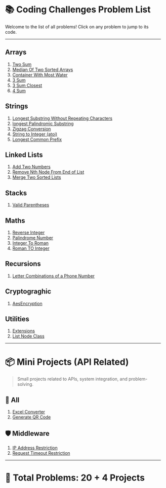 # 📚 Coding Challenges Problem List

Welcome to the list of all problems! Click on any problem to jump to its code.

---

## Arrays

1. [Two Sum](../src/Arrays/TwoSum/TwoSum.cs)
2. [Median Of Two Sorted Arrays](../src/Arrays/MedianOfTwoSorted/MedianOfTwoSortedArrays.cs)
3. [Container With Most Water](../src/Arrays/ContainerWithMostWater/ContainerWithMostWater.cs)
4. [3 Sum](../src/Arrays/ThreeSum/ThreeSum.cs)
5. [3 Sum Closest](../src/Arrays/ThreeSumClosest/ThreeSumClosest.cs)
6. [4 Sum](../src/Arrays/FourSum/FourSum.cs)

## Strings

1. [Longest Substring Without Repeating Characters](../src/Strings/LongestSubstringWithoutRepeating/LongestSubstringWithoutRepeating.cs)
2. [longest Palindromic Substring](../src/Strings/LongestPalindromicSubstring/LongestPalindromicSubstring.cs)
3. [Zigzag Conversion](../src/Strings/ZigzagConversion/ZigzagConversion.cs)
4. [String to Integer (atoi)](<../src/Strings/StringToInteger(atoi)/StringToInteger.cs>)
5. [Longest Common Prefix](../src/Strings/LongestCommonPrefix/LongestCommonPrefix.cs)

## Linked Lists

1. [Add Two Numbers](../src/LinkedLists/AddTwoNumber/AddTwoNumber.cs)
2. [Remove Nth Node From End of List](../src/LinkedLists/RemoveNthNodeFromEndOfList/RemoveNthNodeFromEndOfList.cs)
3. [Merge Two Sorted Lists](../src/LinkedLists/MergeTwoSortedLists/MergeTwoSortedLists.cs)

## Stacks

1. [Valid Parentheses](../src/Stacks/ValidParentheses/ValidParentheses.cs)

## Maths

1. [Reverse Integer](../src/Maths/ReverseInteger/ReverseInteger.cs)
2. [Palindrome Number](../src/Maths/PalindromeNumber/PalindromeNumber.cs)
3. [Integer To Roman](../src/Maths/IntegerToRoman/IntegerToRoman.cs)
4. [Roman TO Integer](../src/Maths/RomanToInteger/RomanToInteger.cs)

## Recursions

1. [Letter Combinations of a Phone Number](../src/Recursions/LetterCombinationsOfPhoneNumber/PhoneLetterCombinations.cs)

## Cryptograghic

1. [AesEncryption](../src/Cryptograghic/Aes/AesEncryption.cs)

## Utilities

1. [Extensions](../src/utils/Extensions.cs)
2. [List Node Class](../src/utils/ListNode.cs)

---

# 📦 Mini Projects (API Related)

> Small projects related to APIs, system integration, and problem-solving.

## 📂 All

1. [Excel Converter](../ApisProblem/ExcelConverter/Program.cs)
2. [Generate QR Code](../ApisProblem/GenerateQRCode/Program.cs)

## 🛡️ Middleware

1. [IP Address Restriction](../ApisProblem/Middleware/IPAddressRestriction/Program.cs)
1. [Request Timeout Restriction](../ApisProblem/Middleware/RequestTimeoutRestriction/Program.cs)

---

# 📝 Total Problems: **20 + 4 Projects**
